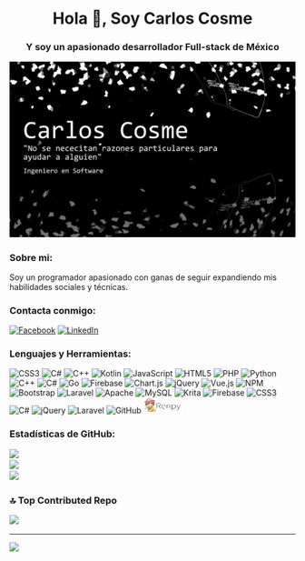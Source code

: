 <h1 align="center">Hola 👋, Soy Carlos Cosme</h1>
<h3 align="center">Y soy un apasionado desarrollador Full-stack de México</h3>

<p align="center">
  <img src="https://github.com/Carlosgerar/Carlosgerar/blob/main/img/img-.jpg" />
</p>

<h3 align="left">Sobre mi:</h3>
<p align="left">
Soy un programador apasionado con ganas de seguir expandiendo mis habilidades sociales y técnicas.
</p>

<h3 align="left">Contacta conmigo:</h3>

[![Facebook](https://img.shields.io/badge/Facebook-%231877F2.svg?logo=Facebook&logoColor=white)](https://facebook.com/https://www.facebook.com/people/carlos-gerardo/pfbid038kqvceqktubfahxilvuetcedn8c8v4he8nxroa5daumuwey4bu8gpswdqxi4wopdl/) [![LinkedIn](https://img.shields.io/badge/LinkedIn-%230077B5.svg?logo=linkedin&logoColor=white)](https://linkedin.com/in/www.linkedin.com/in/carlos-cosme-santes-28856b265) 

<h3 align="left">Lenguajes y Herramientas:</h3>

![CSS3](https://img.shields.io/badge/css3-%231572B6.svg?style=for-the-badge&logo=css3&logoColor=white) ![C#](https://img.shields.io/badge/c%23-%23239120.svg?style=for-the-badge&logo=c-sharp&logoColor=white) ![C++](https://img.shields.io/badge/c++-%2300599C.svg?style=for-the-badge&logo=c%2B%2B&logoColor=white) ![Kotlin](https://img.shields.io/badge/kotlin-%230095D5.svg?style=for-the-badge&logo=kotlin&logoColor=white) ![JavaScript](https://img.shields.io/badge/javascript-%23323330.svg?style=for-the-badge&logo=javascript&logoColor=%23F7DF1E) ![HTML5](https://img.shields.io/badge/html5-%23E34F26.svg?style=for-the-badge&logo=html5&logoColor=white) ![PHP](https://img.shields.io/badge/php-%23777BB4.svg?style=for-the-badge&logo=php&logoColor=white) ![Python](https://img.shields.io/badge/python-3670A0?style=for-the-badge&logo=python&logoColor=ffdd54) ![C++](https://img.shields.io/badge/c++-%2300599C.svg?style=for-the-badge&logo=c%2B%2B&logoColor=white) ![C#](https://img.shields.io/badge/c%23-%23239120.svg?style=for-the-badge&logo=c-sharp&logoColor=white) ![Go](https://img.shields.io/badge/go-%2300ADD8.svg?style=for-the-badge&logo=go&logoColor=white) ![Firebase](https://img.shields.io/badge/firebase-%23039BE5.svg?style=for-the-badge&logo=firebase) ![Chart.js](https://img.shields.io/badge/chart.js-F5788D.svg?style=for-the-badge&logo=chart.js&logoColor=white) ![jQuery](https://img.shields.io/badge/jquery-%230769AD.svg?style=for-the-badge&logo=jquery&logoColor=white) ![Vue.js](https://img.shields.io/badge/vuejs-%2335495e.svg?style=for-the-badge&logo=vuedotjs&logoColor=%234FC08D) ![NPM](https://img.shields.io/badge/NPM-%23000000.svg?style=for-the-badge&logo=npm&logoColor=white) ![Bootstrap](https://img.shields.io/badge/bootstrap-%23563D7C.svg?style=for-the-badge&logo=bootstrap&logoColor=white) ![Laravel](https://img.shields.io/badge/laravel-%23FF2D20.svg?style=for-the-badge&logo=laravel&logoColor=white) ![Apache](https://img.shields.io/badge/apache-%23D42029.svg?style=for-the-badge&logo=apache&logoColor=white) ![MySQL](https://img.shields.io/badge/mysql-%2300f.svg?style=for-the-badge&logo=mysql&logoColor=white) ![Krita](https://img.shields.io/badge/Krita-203759?style=for-the-badge&logo=krita&logoColor=EEF37B) ![Firebase](https://img.shields.io/badge/firebase-%23039BE5.svg?style=for-the-badge&logo=firebase) ![CSS3](https://img.shields.io/badge/css3-%231572B6.svg?style=for-the-badge&logo=css3&logoColor=white) ![C#](https://img.shields.io/badge/c%23-%23239120.svg?style=for-the-badge&logo=c-sharp&logoColor=white) ![jQuery](https://img.shields.io/badge/jquery-%230769AD.svg?style=for-the-badge&logo=jquery&logoColor=white) ![Laravel](https://img.shields.io/badge/laravel-%23FF2D20.svg?style=for-the-badge&logo=laravel&logoColor=white) ![GitHub](https://img.shields.io/badge/GitHub-%23121011.svg?style=for-the-badge&logo=github&logoColor=white) 
<a href="https://www.renpy.org/" target="_blank" rel="Renpy"> <img src="https://github.com/Carlosgerar/Carlosgerar/blob/main/img/renpy%20icon.jpg" alt="Renpy" width="70" height="28"/> </a>

<h3 align="left">Estadísticas de GitHub:</h3>

![](https://github-readme-stats.vercel.app/api?username=Carlosgerar&theme=dark&hide_border=false&include_all_commits=true&count_private=false)<br/>
![](https://github-readme-streak-stats.herokuapp.com/?user=Carlosgerar&theme=dark&hide_border=false)<br/>
![](https://github-readme-stats.vercel.app/api/top-langs/?username=Carlosgerar&theme=dark&hide_border=false&include_all_commits=true&count_private=false&layout=compact)

### 🔝 Top Contributed Repo

![](https://github-contributor-stats.vercel.app/api?username=Carlosgerar&limit=5&theme=tokyonight&combine_all_yearly_contributions=true)

---
[![](https://visitcount.itsvg.in/api?id=Carlosgerar&icon=2&color=12)](https://visitcount.itsvg.in)

<!-- Proudly created with GPRM ( https://gprm.itsvg.in ) -->
